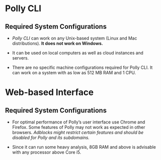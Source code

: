 # Polly CLI

## Required System Configurations

* *Polly CLI* can work on any Unix-based system (Linux and Mac distributions). **It does not work on Windows.**

* It can be used on local computers as well as cloud instances and servers.

* There are no specific machine configurations required for Polly CLI. It can work on a system with as low as 512 MB RAM and 1 CPU.


# Web-based Interface

## Required System Configurations

* For optimal performance of Polly’s user interface use Chrome and Firefox. Some features of Polly may not work as expected in other browsers. *Adblocks might restrict certain features and should be disabled for Polly and its subdomains.*

* Since it can run some heavy analysis, 8GB RAM and above is advisable with any processor above Core i5.

